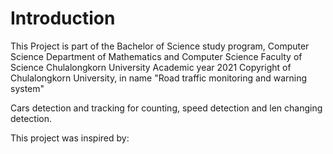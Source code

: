 # Introduction

This Project is part of the Bachelor of Science study program, 
              Computer Science Department of Mathematics and Computer Science
                      Faculty of Science Chulalongkorn University
                                   Academic year 2021
                          Copyright of Chulalongkorn University,
in name "Road traffic monitoring and warning system"

Cars detection and tracking for counting, speed detection and len changing detection.

This project was inspired by:
